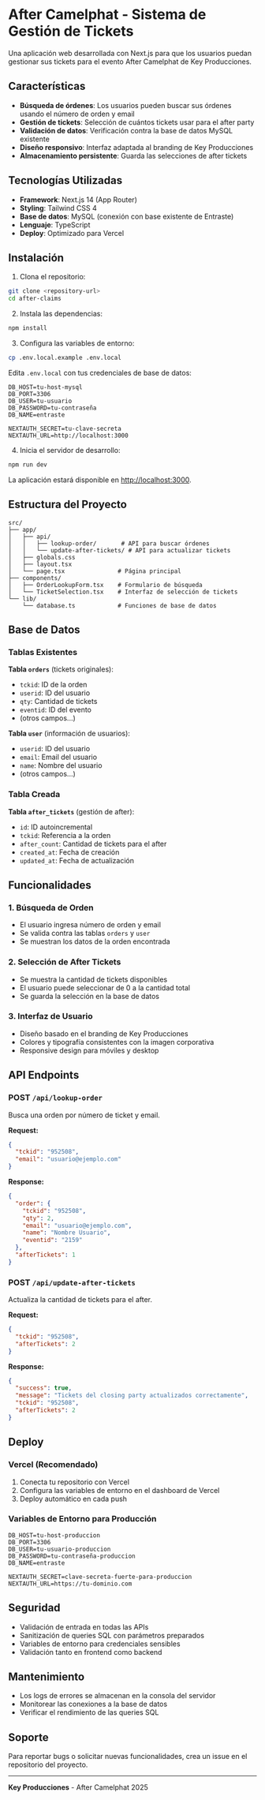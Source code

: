 # After Camelphat - Sistema de Gestión de Tickets

Una aplicación web desarrollada con Next.js para que los usuarios puedan gestionar sus tickets para el evento After Camelphat de Key Producciones.

## Características

- **Búsqueda de órdenes**: Los usuarios pueden buscar sus órdenes usando el número de orden y email
- **Gestión de tickets**: Selección de cuántos tickets usar para el after party
- **Validación de datos**: Verificación contra la base de datos MySQL existente
- **Diseño responsivo**: Interfaz adaptada al branding de Key Producciones
- **Almacenamiento persistente**: Guarda las selecciones de after tickets

## Tecnologías Utilizadas

- **Framework**: Next.js 14 (App Router)
- **Styling**: Tailwind CSS 4
- **Base de datos**: MySQL (conexión con base existente de Entraste)
- **Lenguaje**: TypeScript
- **Deploy**: Optimizado para Vercel

## Instalación

1. Clona el repositorio:
```bash
git clone <repository-url>
cd after-claims
```

2. Instala las dependencias:
```bash
npm install
```

3. Configura las variables de entorno:
```bash
cp .env.local.example .env.local
```

Edita `.env.local` con tus credenciales de base de datos:
```env
DB_HOST=tu-host-mysql
DB_PORT=3306
DB_USER=tu-usuario
DB_PASSWORD=tu-contraseña
DB_NAME=entraste

NEXTAUTH_SECRET=tu-clave-secreta
NEXTAUTH_URL=http://localhost:3000
```

4. Inicia el servidor de desarrollo:
```bash
npm run dev
```

La aplicación estará disponible en [http://localhost:3000](http://localhost:3000).

## Estructura del Proyecto

```
src/
├── app/
│   ├── api/
│   │   ├── lookup-order/       # API para buscar órdenes
│   │   └── update-after-tickets/ # API para actualizar tickets
│   ├── globals.css
│   ├── layout.tsx
│   └── page.tsx               # Página principal
├── components/
│   ├── OrderLookupForm.tsx    # Formulario de búsqueda
│   └── TicketSelection.tsx    # Interfaz de selección de tickets
└── lib/
    └── database.ts            # Funciones de base de datos
```

## Base de Datos

### Tablas Existentes

**Tabla `orders`** (tickets originales):
- `tckid`: ID de la orden
- `userid`: ID del usuario
- `qty`: Cantidad de tickets
- `eventid`: ID del evento
- (otros campos...)

**Tabla `user`** (información de usuarios):
- `userid`: ID del usuario
- `email`: Email del usuario
- `name`: Nombre del usuario
- (otros campos...)

### Tabla Creada

**Tabla `after_tickets`** (gestión de after):
- `id`: ID autoincremental
- `tckid`: Referencia a la orden
- `after_count`: Cantidad de tickets para el after
- `created_at`: Fecha de creación
- `updated_at`: Fecha de actualización

## Funcionalidades

### 1. Búsqueda de Orden
- El usuario ingresa número de orden y email
- Se valida contra las tablas `orders` y `user`
- Se muestran los datos de la orden encontrada

### 2. Selección de After Tickets
- Se muestra la cantidad de tickets disponibles
- El usuario puede seleccionar de 0 a la cantidad total
- Se guarda la selección en la base de datos

### 3. Interfaz de Usuario
- Diseño basado en el branding de Key Producciones
- Colores y tipografía consistentes con la imagen corporativa
- Responsive design para móviles y desktop

## API Endpoints

### POST `/api/lookup-order`
Busca una orden por número de ticket y email.

**Request:**
```json
{
  "tckid": "952508",
  "email": "usuario@ejemplo.com"
}
```

**Response:**
```json
{
  "order": {
    "tckid": "952508",
    "qty": 2,
    "email": "usuario@ejemplo.com",
    "name": "Nombre Usuario",
    "eventid": "2159"
  },
  "afterTickets": 1
}
```

### POST `/api/update-after-tickets`
Actualiza la cantidad de tickets para el after.

**Request:**
```json
{
  "tckid": "952508",
  "afterTickets": 2
}
```

**Response:**
```json
{
  "success": true,
  "message": "Tickets del closing party actualizados correctamente",
  "tckid": "952508",
  "afterTickets": 2
}
```

## Deploy

### Vercel (Recomendado)

1. Conecta tu repositorio con Vercel
2. Configura las variables de entorno en el dashboard de Vercel
3. Deploy automático en cada push

### Variables de Entorno para Producción

```env
DB_HOST=tu-host-produccion
DB_PORT=3306
DB_USER=tu-usuario-produccion
DB_PASSWORD=tu-contraseña-produccion
DB_NAME=entraste

NEXTAUTH_SECRET=clave-secreta-fuerte-para-produccion
NEXTAUTH_URL=https://tu-dominio.com
```

## Seguridad

- Validación de entrada en todas las APIs
- Sanitización de queries SQL con parámetros preparados
- Variables de entorno para credenciales sensibles
- Validación tanto en frontend como backend

## Mantenimiento

- Los logs de errores se almacenan en la consola del servidor
- Monitorear las conexiones a la base de datos
- Verificar el rendimiento de las queries SQL

## Soporte

Para reportar bugs o solicitar nuevas funcionalidades, crea un issue en el repositorio del proyecto.

---

**Key Producciones** - After Camelphat 2025
